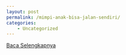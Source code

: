 ```yaml
---
layout: post
permalink: /mimpi-anak-bisa-jalan-sendiri/
categories:
    - Uncategorized
---
```


[Baca Selengkapnya](/10)
